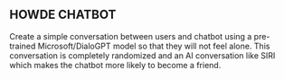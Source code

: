 ## HOWDE CHATBOT 
Create a simple conversation between users and chatbot using a pre-trained Microsoft/DialoGPT model so that they will not feel alone. This conversation is completely randomized and an AI conversation like SIRI which makes the chatbot more likely to become a friend. 
